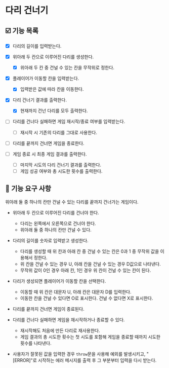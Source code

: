 # 다리 건너기

## ☑️ 기능 목록

- [x] 다리의 길이를 입력받는다.

- [x] 위아래 두 칸으로 이루어진 다리를 생성한다.

  - [x] 위아래 두 칸 중 건널 수 있는 칸을 무작위로 정한다.

- [x] 플레이어가 이동할 칸을 입력받는다.

  - [x] 입력받은 값에 따라 칸을 이동한다.

- [x] 다리 건너기 결과를 출력한다.

  - [x] 현재까지 건넌 다리를 모두 출력한다.

- [ ] 다리를 건너다 실패하면 게임 재시작/종료 여부를 입력받는다.

  - [ ] 재시작 시 기존의 다리를 그대로 사용한다.

- [ ] 다리를 끝까지 건너면 게임을 종료한다.

- [ ] 게임 종료 시 최종 게임 결과를 출력한다.

  - [ ] 마지막 시도의 다리 건너기 결과를 출력한다.
  - [ ] 게임 성공 여부와 총 시도한 횟수를 출력한다.

## 🚀 기능 요구 사항

위아래 둘 중 하나의 칸만 건널 수 있는 다리를 끝까지 건너가는 게임이다.

- 위아래 두 칸으로 이루어진 다리를 건너야 한다.

  - 다리는 왼쪽에서 오른쪽으로 건너야 한다.
  - 위아래 둘 중 하나의 칸만 건널 수 있다.

- 다리의 길이를 숫자로 입력받고 생성한다.

  - 다리를 생성할 때 위 칸과 아래 칸 중 건널 수 있는 칸은 0과 1 중 무작위 값을 이용해서 정한다.
  - 위 칸을 건널 수 있는 경우 U, 아래 칸을 건널 수 있는 경우 D값으로 나타낸다.
  - 무작위 값이 0인 경우 아래 칸, 1인 경우 위 칸이 건널 수 있는 칸이 된다.

- 다리가 생성되면 플레이어가 이동할 칸을 선택한다.

  - 이동할 때 위 칸은 대문자 U, 아래 칸은 대문자 D를 입력한다.
  - 이동한 칸을 건널 수 있다면 O로 표시한다. 건널 수 없다면 X로 표시한다.

- 다리를 끝까지 건너면 게임이 종료된다.

- 다리를 건너다 실패하면 게임을 재시작하거나 종료할 수 있다.

  - 재시작해도 처음에 만든 다리로 재사용한다.
  - 게임 결과의 총 시도한 횟수는 첫 시도를 포함해 게임을 종료할 때까지 시도한 횟수를 나타낸다.

- 사용자가 잘못된 값을 입력한 경우 `throw`문을 사용해 예외를 발생시키고, "[ERROR]"로 시작하는 에러 메시지를 출력 후 그 부분부터 입력을 다시 받는다.
